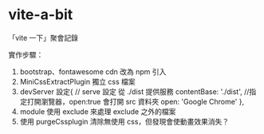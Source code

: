 # vite-a-bit
「vite 一下」聚會記錄

實作步驟：
1. bootstrap、fontawesome cdn 改為 npm 引入
2. MiniCssExtractPlugin 獨立 css 檔案
3. devServer 設定{
    // serve 設定 從 ./dist 提供服務
        contentBase: './dist',
        //指定打開瀏覽器，open:true 會打開 src 資料夾
        open: 'Google Chrome'
    },
4. module 使用 exclude 來處理 exclude 之外的檔案
5. 使用 purgeCssplugin 清除無使用 css，但發現會使動畫效果消失？

